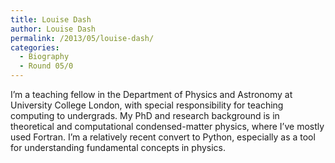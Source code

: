 ```yaml
---
title: Louise Dash
author: Louise Dash
permalink: /2013/05/louise-dash/
categories:
  - Biography
  - Round 05/0
---
```

I&#8217;m a teaching fellow in the Department of Physics and Astronomy at University College London, with special responsibility for teaching computing to undergrads. My PhD and research background is in theoretical and computational condensed-matter physics, where I&#8217;ve mostly used Fortran. I&#8217;m a relatively recent convert to Python, especially as a tool for understanding fundamental concepts in physics.
